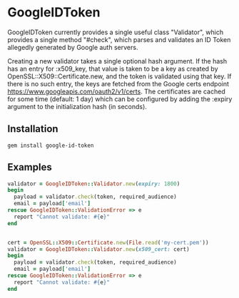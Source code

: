 # GoogleIDToken

GoogleIDToken currently provides a single useful class "Validator", which provides a single method "#check", which parses and validates an ID Token allegedly generated by Google auth servers.

Creating a new validator takes a single optional hash argument. If the hash has an entry for :x509_key, that value is taken to be a key as created by OpenSSL::X509::Certificate.new, and the token is validated using that key.  If there is no such entry, the keys are fetched from the Google certs endpoint https://www.googleapis.com/oauth2/v1/certs. The certificates are cached for some time (default: 1 day) which can be configured by adding the :expiry argument to the initialization hash (in seconds).

## Installation

    gem install google-id-token

## Examples

``` ruby
validator = GoogleIDToken::Validator.new(expiry: 1800)
begin
  payload = validator.check(token, required_audience)
  email = payload['email']
rescue GoogleIDToken::ValidationError => e
  report "Cannot validate: #{e}"
end


cert = OpenSSL::X509::Certificate.new(File.read('my-cert.pem'))
validator = GoogleIDToken::Validator.new(x509_cert: cert)
begin
  payload = validator.check(token, required_audience)
  email = payload['email']
rescue GoogleIDToken::ValidationError => e
  report "Cannot validate: #{e}"
end
```

